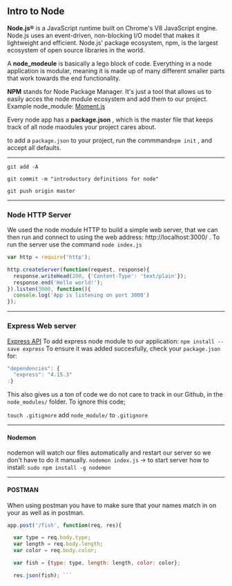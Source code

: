 ## Intro to Node


__Node.js®__ is a JavaScript runtime built on Chrome's V8 JavaScript engine. Node.js uses an event-driven, non-blocking I/O model that makes it lightweight and efficient. Node.js' package ecosystem, npm, is the largest ecosystem of open source libraries in the world.

A __node_modeule__ is basically a lego block of code. Everything in a node application is modular, meaning it is made up of many different smaller parts that work towards the end functionality.

__NPM__ stands for Node Package Manager. It's just a tool that allows us to easily acces the node module ecosystem and add them to our project.
Example node_module: [Moment.js](https://momentjs.com/)

Every node app has a __package.json__ , which is the master file that  keeps track of all node maodules your project cares about.

to add a `package.json` to your project, run the commmand`npm init` , and accept all defaults.

----

`git add -A`

`git commit -m "introductory definitions for node"`

`git push origin master`


----
### Node HTTP Server

We used the node module HTTP to build a simple web server, that we can then run and connect to using the web address: http://localhost:3000/ .
To run the server use the command `node index.js`

```js
var http = require('http');

http.createServer(function(request, response){
  response.writeHead(200, {'Content-Type': 'text/plain'});
  response.end('Hello world!');
}).listen(3000, function(){
  console.log('App is listening on port 3000')
});
```

----
### Express Web server
[Express API](http://expressjs.com/)
To add express node module to our application:
`npm install --save express`
To ensure it was added succesfully, check your `package.json` for:
```js
"dependencies": {
  "express": "4.15.3"
:}
```

This also gives us a ton of code we do not care to track in our Github, in the `node_modules/` folder. To ignore this code;

`touch .gitignore`
add `node_module/` to `.gitignore`

----
#### Nodemon
nodemon will watch our files automatically and restart our server so we don't have to do it manually.
`nodemon index.js` -> to start server
how to install: `sudo npm install -g nodemon`

----
#### POSTMAN

When using postman you have to make sure that your names match in on your
as well as in postman. 


```js
app.post('/fish', function(req, res){

  var type = req.body.type;
  var length = req.body.length;
  var color = req.body.color;

  var fish = {type: type, length: length, color: color};

  res.json(fish); ```
